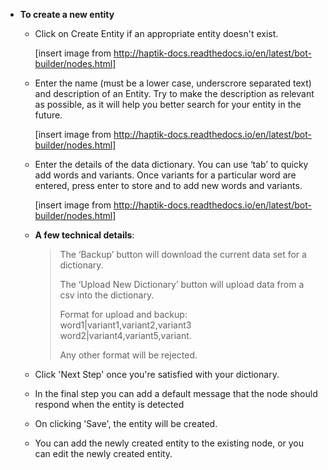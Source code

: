   - **To create a new entity**

    - Click on Create Entity if an appropriate entity doesn't exist. 

      [insert image from http://haptik-docs.readthedocs.io/en/latest/bot-builder/nodes.html]

    - Enter the name (must be a lower case, underscrore separated text) and description of an Entity. Try to make the description as relevant as possible, as it will help you better search for your entity in the future.

      [insert image from http://haptik-docs.readthedocs.io/en/latest/bot-builder/nodes.html]

    - Enter the details of the data dictionary. You can use ‘tab’ to quicky add words and variants. Once variants for a particular word are entered, press enter to store and to add new words and variants.

      [insert image from http://haptik-docs.readthedocs.io/en/latest/bot-builder/nodes.html]

    - **A few technical details**: 

      > The ‘Backup’ button will download the current data set for a dictionary.
      >
      > The ‘Upload New Dictionary’ button will upload data from a csv into the dictionary.
      >
      > Format for upload and backup: word1|variant1,variant2,variant3 word2|variant4,variant5,variant.
      >
      > Any other format will be rejected.

    - Click 'Next Step' once you're satisfied with your dictionary.

    - In the final step you can add a default message that the node should respond when the entity is detected

    - On clicking 'Save', the entity will be created.

    - You can add the newly created entity to the existing node, or you can edit the newly created entity. 